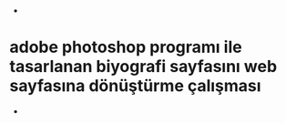 *

# adobe photoshop programı ile tasarlanan biyografi sayfasını web sayfasına dönüştürme çalışması

*
